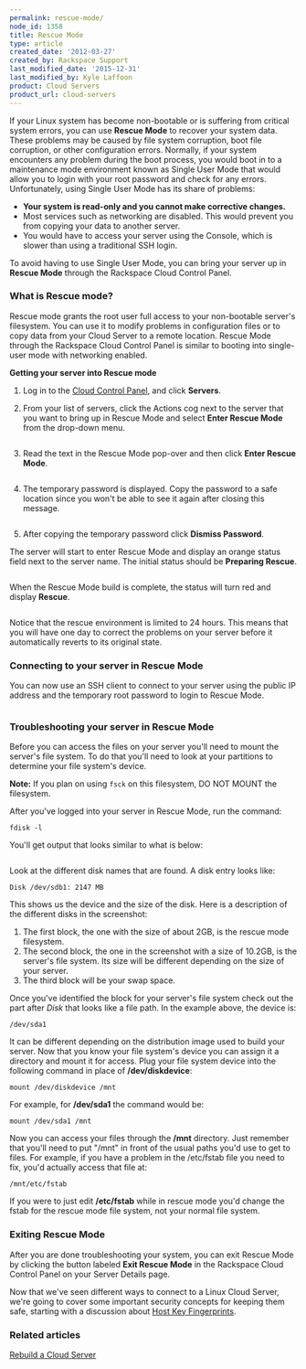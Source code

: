 ```yaml
---
permalink: rescue-mode/
node_id: 1358
title: Rescue Mode
type: article
created_date: '2012-03-27'
created_by: Rackspace Support
last_modified_date: '2015-12-31'
last_modified_by: Kyle Laffoon
product: Cloud Servers
product_url: cloud-servers
---
```


If your Linux system has become non-bootable or is suffering from
critical system errors, you can use **Rescue Mode** to recover your
system data. These problems may be caused by file system corruption,
boot file corruption, or other configuration errors. Normally, if your
system encounters any problem during the boot process, you would boot in
to a maintenance mode environment known as Single User Mode that would
allow you to login with your root password and check for any errors.
Unfortunately, using Single User Mode has its share of problems:

-   **Your system is read-only and you cannot make corrective changes.**
-   Most services such as networking are disabled. This would prevent
    you from copying your data to another server.
-   You would have to access your server using the Console, which is
    slower than using a traditional SSH login.

To avoid having to use Single User Mode, you can bring your server up
in **Rescue Mode** through the Rackspace Cloud Control Panel.

### What is Rescue mode?

Rescue mode grants the root user full access to your non-bootable
server's filesystem. You can use it to modify problems in configuration
files or to copy data from your Cloud Server to a remote location.
Rescue Mode through the Rackspace Cloud Control Panel is similar to
booting into single-user mode with networking enabled.

**Getting your server into Rescue mode**

1.  Log in to the [Cloud Control Panel](https://mycloud.rackspace.com/),
    and click **Servers**.

2.  From your list of servers, click the Actions cog next to the server
    that you want to bring up in Rescue Mode and select **Enter Rescue
    Mode** from the drop-down menu.

    <img src="https://8026b2e3760e2433679c-fffceaebb8c6ee053c935e8915a3fbe7.ssl.cf2.rackcdn.com/field/image/Enter%20Rescue%20Mode%20in%20Action%20Cog.png" alt="" />

3.  Read the text in the Rescue Mode pop-over and then click **Enter
    Rescue Mode**.

    <img src="https://8026b2e3760e2433679c-fffceaebb8c6ee053c935e8915a3fbe7.ssl.cf2.rackcdn.com/field/image/Enter%20Rescue%20Mode.png" alt="" />

4.  The temporary password is displayed. Copy the password to a safe
    location since you won't be able to see it again after closing
    this message.

    <img src="https://8026b2e3760e2433679c-fffceaebb8c6ee053c935e8915a3fbe7.ssl.cf2.rackcdn.com/field/image/Rescue%20Mode%20Temporary%20Password_2.png" alt="" />

5.  After copying the temporary password click **Dismiss Password**.

The server will start to enter Rescue Mode and display an orange status
field next to the server name. The initial status should be **Preparing
Rescue**.

<img src=")http://www.rackspace.comhttps://8026b2e3760e2433679c-fffceaebb8c6ee053c935e8915a3fbe7.ssl.cf2.rackcdn.com/field/image/Preparing%20Rescue%20Mode.png" alt="" />

When the Rescue Mode build is complete, the status will turn red and
display **Rescue**.

<img src="https://8026b2e3760e2433679c-fffceaebb8c6ee053c935e8915a3fbe7.ssl.cf2.rackcdn.com/field/image/server_in_rescue.png" alt="" />

Notice that the rescue environment is limited to 24 hours. This means
that you will have one day to correct the problems on your server before
it automatically reverts to its original state.

### Connecting to your server in Rescue Mode

You can now use an SSH client to connect to your server using the public
IP address and the temporary root password to login to Rescue Mode.

<img src="http://c579335.r35.cf2.rackcdn.com/RootAtRescue.png" alt="" />

### Troubleshooting your server in Rescue Mode

Before you can access the files on your server you'll need to mount the
server's file system. To do that you'll need to look at your partitions
to determine your file system's device.

**Note:** If you plan on using `fsck` on this filesystem, DO NOT MOUNT the filesystem.

After you've logged into your server in Rescue Mode, run the command:

    fdisk -l

You'll get output that looks similar to what is below:

<img src="http://c579335.r35.cf2.rackcdn.com/fdisk.png" alt="" />

Look at the different disk names that are found. A disk entry looks
like:

    Disk /dev/sdb1: 2147 MB

This shows us the device and the size of the disk. Here is a description
of the different disks in the screenshot:

1.  The first block, the one with the size of about 2GB, is the rescue
    mode filesystem.
2.  The second block, the one in the screenshot with a size of 10.2GB,
    is the server's file system. Its size will be different depending on
    the size of your server.
3.  The third block will be your swap space.

Once you've identified the block for your server's file system check out
the part after *Disk* that looks like a file path. In the example
above, the device is:

    /dev/sda1

It can be different depending on the distribution image used to build
your server. Now that you know your file system's device you can assign
it a directory and mount it for access. Plug your file system device
into the following command in place of **/dev/diskdevice**:

    mount /dev/diskdevice /mnt

For example, for **/dev/sda1** the command would be:

    mount /dev/sda1 /mnt

Now you can access your files through the **/mnt** directory. Just
remember that you'll need to put "/mnt" in front of the usual paths
you'd use to get to files. For example, if you have a problem in the
/etc/fstab file you need to fix, you'd actually access that file at:

    /mnt/etc/fstab

If you were to just edit **/etc/fstab** while in rescue mode you'd change
the fstab for the rescue mode file system, not your normal file system.

### Exiting Rescue Mode

After you are done troubleshooting your system, you can exit Rescue Mode
by clicking the button labeled **Exit Rescue Mode** in the Rackspace
Cloud Control Panel on your Server Details page.

Now that we've seen different ways to connect to a Linux Cloud Server,
we're going to cover some important security concepts for keeping them
safe, starting with a discussion about [Host Key Fingerprints](/how-to/rackspace-cloud-essentials-checking-a-server-s-ssh-host-fingerprint-with-the-web-console).

### Related articles

[Rebuild a Cloud Server](/how-to/rebuild-a-cloud-server)
